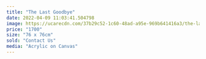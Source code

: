 ```yaml
---
title: "The Last Goodbye"
date: 2022-04-09 11:03:41.504798
image: https://ucarecdn.com/37b29c52-1c60-48ad-a95e-969b641416a3/the-last-goodbye.jpg
price: "1700"
size: "76 x 76cm"
sold: "Contact Us"
media: "Acrylic on Canvas"
---
```


